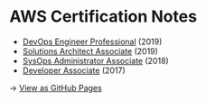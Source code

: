 # AWS Certification Notes

* [DevOps Engineer Professional](devops-engineer-professional.md) (2019)
* [Solutions Architect Associate](solutions-architect-associate.md) (2019)
* [SysOps Administrator Associate](sysops-administrator-associate.md) (2018)
* [Developer Associate](developer-associate.md) (2017)

-> [View as GitHub Pages](https://jangroth.github.io/aws-certification-notes/)
